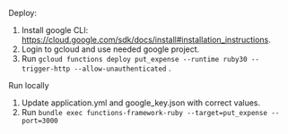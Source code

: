 Deploy:
1. Install google CLI: https://cloud.google.com/sdk/docs/install#installation_instructions.
2. Login to gcloud and use needed google project.
3. Run ```gcloud functions deploy put_expense --runtime ruby30 --trigger-http --allow-unauthenticated``` .

Run locally
1. Update application.yml and google_key.json with correct values.
2. Run ```bundle exec functions-framework-ruby --target=put_expense --port=3000```
